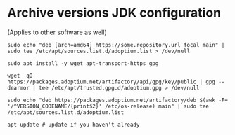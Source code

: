 # Archive versions JDK configuration

(Applies to other software as well)

```shell
sudo echo "deb [arch=amd64] https://some.repository.url focal main" | sudo tee /etc/apt/sources.list.d/adoptium.list > /dev/null
```

```shell
sudo apt install -y wget apt-transport-https gpg
```

```shell
wget -qO - https://packages.adoptium.net/artifactory/api/gpg/key/public | gpg --dearmor | tee /etc/apt/trusted.gpg.d/adoptium.gpg > /dev/null
```

```shell
sudo echo "deb https://packages.adoptium.net/artifactory/deb $(awk -F= '/^VERSION_CODENAME/{print$2}' /etc/os-release) main" | sudo tee /etc/apt/sources.list.d/adoptium.list
```

```shell
apt update # update if you haven't already
```

